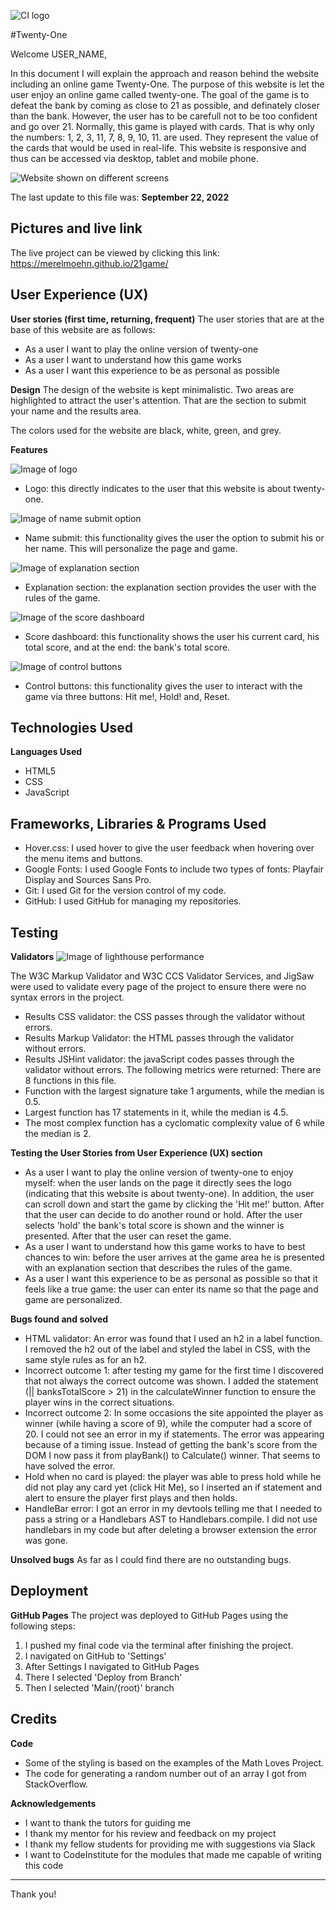 ![CI logo](https://codeinstitute.s3.amazonaws.com/fullstack/ci_logo_small.png)

#Twenty-One

Welcome USER_NAME,

In this document I will explain the approach and reason behind the website including an online game Twenty-One. The purpose of this website is let the user enjoy an online game called twenty-one. The goal of the game is to defeat the bank by coming as close to 21 as possible, and definately closer than the bank. However, the user has to be carefull not to be too confident and go over 21. Normally, this game is played with cards. That is why only the numbers: 1, 2, 3, 11, 7, 8, 9, 10, 11. are used. They represent the value of the cards that would be used in real-life. This website is responsive and thus can be accessed via desktop, tablet and mobile phone.

![Website shown on different screens](./assets/images/amIResponsive.png)

The last update to this file was: **September 22, 2022**

## Pictures and live link
The live project can be viewed by clicking this link: https://merelmoehn.github.io/21game/

## User Experience (UX)
**User stories (first time, returning, frequent)**
The user stories that are at the base of this website are as follows:

* As a user I want to play the online version of twenty-one
* As a user I want to understand how this game works
* As a user I want this experience to be as personal as possible

**Design**
The design of the website is kept minimalistic. Two areas are highlighted to attract the user's attention. That are the section to submit your name and the results area.

The colors used for the website are black, white, green, and grey.

**Features**

![Image of logo](./assets/images/logo.png)
* Logo: this directly indicates to the user that this website is about twenty-one.

![Image of name submit option](./assets/images/usernamepersonalisation.png)
* Name submit: this functionality gives the user the option to submit his or her name. This will personalize the page and game.

![Image of explanation section](./assets/images/explanationtwentyone.png)
* Explanation section: the explanation section provides the user with the rules of the game.

![Image of the score dashboard](./assets/images/scoredashboard.png)
* Score dashboard: this functionality shows the user his current card, his total score, and at the end: the bank's total score.

![Image of control buttons](./assets/images/controlbuttons.png)
* Control buttons: this functionality gives the user to interact with the game via three buttons: Hit me!, Hold! and, Reset.

## Technologies Used
**Languages Used**
* HTML5
* CSS
* JavaScript

## Frameworks, Libraries & Programs Used
* Hover.css: I used hover to give the user feedback when hovering over the menu items and buttons.
* Google Fonts: I used Google Fonts to include two types of fonts: Playfair Display and Sources Sans Pro.
* Git: I used Git for the version control of my code.
* GitHub: I used GitHub for managing my repositories.

## Testing
**Validators**
![Image of lighthouse performance](./assets/images/lighthouseperformance.png)

The W3C Markup Validator and W3C CCS Validator Services, and JigSaw were used to validate every page of the project to ensure there were no syntax errors in the project.
* Results CSS validator: the CSS passes through the validator without errors.
* Results Markup Validator: the HTML passes through the validator without errors.
* Results JSHint validator: the javaScript codes passes through the validator without errors. The following metrics were returned:
There are 8 functions in this file.
* Function with the largest signature take 1 arguments, while the median is 0.5.
* Largest function has 17 statements in it, while the median is 4.5.
* The most complex function has a cyclomatic complexity value of 6 while the median is 2.

**Testing the User Stories from User Experience (UX) section**
* As a user I want to play the online version of twenty-one to enjoy myself: when the user lands on the page it directly sees the logo (indicating that this website is about twenty-one). In addition, the user can scroll down and start the game by clicking the 'Hit me!' button. After that the user can decide to do another round or hold. After the user selects 'hold' the bank's total score is shown and the winner is presented. After that the user can reset the game.
* As a user I want to understand how this game works to have to best chances to win: before the user arrives at the game area he is presented with an explanation section that describes the rules of the game.
* As a user I want this experience to be as personal as possible so that it feels like a true game: the user can enter its name so that the page and game are personalized.

**Bugs found and solved**
* HTML validator: An error was found that I used an h2 in a label function. I removed the h2 out of the label and styled the label in CSS, with the same style rules as for an h2.
* Incorrect outcome 1: after testing my game for the first time I discovered that not always the correct outcome was shown. I added the statement (|| banksTotalScore > 21) in the calculateWinner function to ensure the player wins in the correct situations.
* Incorrect outcome 2: In some occasions the site appointed the player as winner (while having a score of 9), while the computer had a score of 20. I could not see an error in my if statements. The error was appearing because of a timing issue. Instead of getting the bank's score from the DOM I now pass it from playBank() to Calculate() winner. That seems to have solved the error.
* Hold when no card is played: the player was able to press hold while he did not play any card yet (click Hit Me), so I inserted an if statement and alert to ensure the player first plays and then holds.
* HandleBar error: I got an error in my devtools telling me that I needed to pass a string or a Handlebars AST to Handlebars.compile. I did not use handlebars in my code but after deleting a browser extension the error was gone.

**Unsolved bugs**
As far as I could find there are no outstanding bugs.

## Deployment
**GitHub Pages**
The project was deployed to GitHub Pages using the following steps:
1. I pushed my final code via the terminal after finishing the project.
2. I navigated on GitHub to 'Settings'
3. After Settings I navigated to GitHub Pages
4. There I selected 'Deploy from Branch'
5. Then I selected 'Main/(root)' branch

## Credits
**Code**
* Some of the styling is based on the examples of the Math Loves Project.
* The code for generating a random number out of an array I got from StackOverflow.

**Acknowledgements**
* I want to thank the tutors for guiding me 
* I thank my mentor for his review and feedback on my project
* I thank my fellow students for providing me with suggestions via Slack
* I want to CodeInstitute for the modules that made me capable of writing this code
---

Thank you!